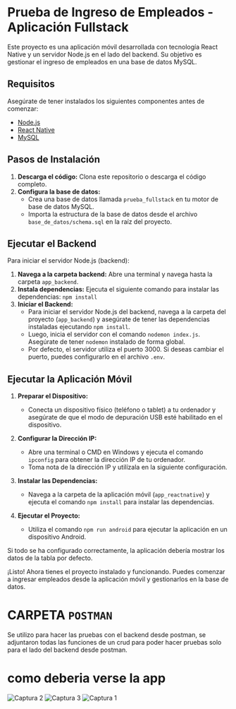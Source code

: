 # Prueba de Ingreso de Empleados - Aplicación Fullstack

Este proyecto es una aplicación móvil desarrollada con tecnología React Native y un servidor Node.js en el lado del backend. Su objetivo es gestionar el ingreso de empleados en una base de datos MySQL.

## Requisitos

Asegúrate de tener instalados los siguientes componentes antes de comenzar:

- [Node.js](https://nodejs.org/)
- [React Native](https://reactnative.dev/)
- [MySQL](https://www.mysql.com/)

## Pasos de Instalación

1. **Descarga el código:** Clona este repositorio o descarga el código completo.
2. **Configura la base de datos:**
   - Crea una base de datos llamada `prueba_fullstack` en tu motor de base de datos MySQL.
   - Importa la estructura de la base de datos desde el archivo `base_de_datos/schema.sql` en la raíz del proyecto.
## Ejecutar el Backend
Para iniciar el servidor Node.js (backend):
1. **Navega a la carpeta backend:** Abre una terminal y navega hasta la carpeta `app_backend`.
2. **Instala dependencias:** Ejecuta el siguiente comando para instalar las dependencias:
   `npm install`
3. **Iniciar el Backend:**
   - Para iniciar el servidor Node.js del backend, navega a la carpeta del proyecto (`app_backend`) y asegúrate de tener las dependencias instaladas ejecutando `npm install`.
   - Luego, inicia el servidor con el comando `nodemon index.js`. Asegúrate de tener `nodemon` instalado de forma global.
   - Por defecto, el servidor utiliza el puerto 3000. Si deseas cambiar el puerto, puedes configurarlo en el archivo `.env`.

## Ejecutar la Aplicación Móvil

1. **Preparar el Dispositivo:**
   - Conecta un dispositivo físico (teléfono o tablet) a tu ordenador y asegúrate de que el modo de depuración USB esté habilitado en el dispositivo.

2. **Configurar la Dirección IP:**
   - Abre una terminal o CMD en Windows y ejecuta el comando `ipconfig` para obtener la dirección IP de tu ordenador.
   - Toma nota de la dirección IP y utilízala en la siguiente configuración.

3. **Instalar las Dependencias:**
   - Navega a la carpeta de la aplicación móvil (`app_reactnative`) y ejecuta el comando `npm install` para instalar las dependencias.

4. **Ejecutar el Proyecto:**
   - Utiliza el comando `npm run android` para ejecutar la aplicación en un dispositivo Android.

Si todo se ha configurado correctamente, la aplicación debería mostrar los datos de la tabla por defecto.

¡Listo! Ahora tienes el proyecto instalado y funcionando. Puedes comenzar a ingresar empleados desde la aplicación móvil y gestionarlos en la base de datos.

# CARPETA `POSTMAN`
Se utilizo para hacer las pruebas con el backend desde postman, se adjuntaron todas las funciones de un crud para poder hacer pruebas solo para el lado del backend desde postman.

# como deberia verse la app

![Captura 2](screenshot/img2.jpg)
![Captura 3](screenshot/img3.jpg)
![Captura 1](screenshot/img1.jpg)
